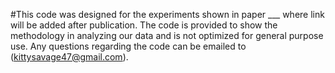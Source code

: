 #This code was designed for the experiments shown in paper ___ where link will be added after publication.  The code is provided to show the methodology in analyzing our data and is not optimized for general purpose use.  Any questions regarding the code can be emailed to (kittysavage47@gmail.com).
